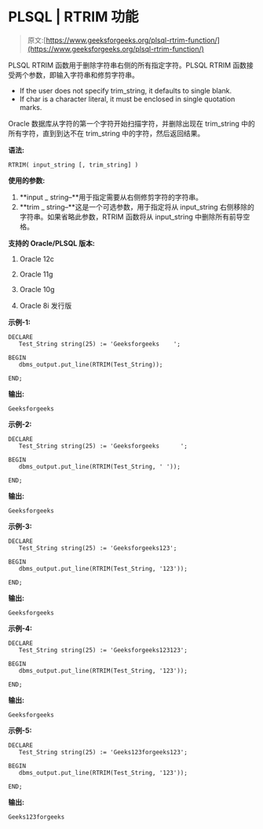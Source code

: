 # PLSQL | RTRIM 功能

> 原文:[https://www.geeksforgeeks.org/plsql-rtrim-function/](https://www.geeksforgeeks.org/plsql-rtrim-function/)

PLSQL RTRIM 函数用于删除字符串右侧的所有指定字符。PLSQL RTRIM 函数接受两个参数，即输入字符串和修剪字符串。

*   If the user does not specify trim_string, it defaults to single blank.
*   If char is a character literal, it must be enclosed in single quotation marks.

Oracle 数据库从字符的第一个字符开始扫描字符，并删除出现在 trim_string 中的所有字符，直到到达不在 trim_string 中的字符，然后返回结果。

**语法:**

```
RTRIM( input_string [, trim_string] )
```

**使用的参数:**

1.  **input _ string–**用于指定需要从右侧修剪字符的字符串。
2.  **trim _ string–**这是一个可选参数，用于指定将从 input_string 右侧移除的字符串。如果省略此参数，RTRIM 函数将从 input_string 中删除所有前导空格。

**支持的 Oracle/PLSQL 版本:**

1.  Oracle 12c
2.  Oracle 11g
3.  Oracle 10g

4.  Oracle 8i 发行版

**示例-1:**

```
DECLARE 
   Test_String string(25) := 'Geeksforgeeks    ';

BEGIN 
   dbms_output.put_line(RTRIM(Test_String)); 

END;   
```

**输出:**

```
Geeksforgeeks 
```

**示例-2:**

```
DECLARE 
   Test_String string(25) := 'Geeksforgeeks      ';

BEGIN 
   dbms_output.put_line(RTRIM(Test_String, ' ')); 

END;   
```

**输出:**

```
Geeksforgeeks 
```

**示例-3:**

```
DECLARE 
   Test_String string(25) := 'Geeksforgeeks123';

BEGIN 
   dbms_output.put_line(RTRIM(Test_String, '123')); 

END; 
```

**输出:**

```
Geeksforgeeks 
```

**示例-4:**

```
DECLARE 
   Test_String string(25) := 'Geeksforgeeks123123';

BEGIN 
   dbms_output.put_line(RTRIM(Test_String, '123')); 

END;   
```

**输出:**

```
Geeksforgeeks 
```

**示例-5:**

```
DECLARE 
   Test_String string(25) := 'Geeks123forgeeks123';

BEGIN 
   dbms_output.put_line(RTRIM(Test_String, '123')); 

END;    
```

**输出:**

```
Geeks123forgeeks 
```